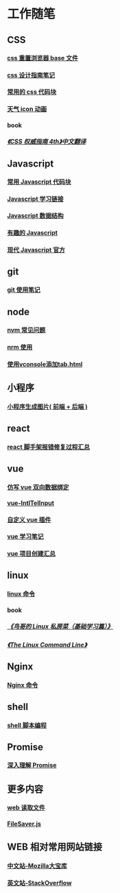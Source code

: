 # 工作随笔

## CSS
#### [ css 重置浏览器 base 文件 ](https://github.com/wang90/notes/blob/master/css/base.css)    
#### [ css 设计指南笔记 ](https://github.com/wang90/notes/blob/master/css/css_design_duide.md)    
#### [ 常用的 css 代码块 ](https://github.com/wang90/notes/blob/master/css/css_code.md)  
#### [ 天气 icon 动画 ](https://github.com/wang90/notes/blob/master/css/weather.less)
#### book
##### [《CSS 权威指南 4th》中文翻译](http://gdut_yy.gitee.io/doc-csstdg4/ch1.html#_1-3-1-the-link-tag)

## Javascript
#### [ 常用 Javascript 代码块 ](https://github.com/wang90/notes/blob/master/javascript/javascript_code.md)    
#### [ Javascript 学习链接 ](https://github.com/wang90/notes/blob/master/javascript/javscript_url.md)    
#### [ Javascript 数据结构 ](https://github.com/wang90/notes/blob/master/javascript/javascript_dataStructure.md)    
#### [ 有趣的 Javascript ](https://github.com/wang90/notes/blob/master/javascript/javascript_interesting.md) 
#### [ 现代 Javascript 官方 ](https://zh.javascript.info/)


## git
#### [ git 使用笔记 ](https://github.com/wang90/notes/blob/master/git/git.md)

## node
#### [ nvm 常见问题 ](https://github.com/wang90/notes/blob/master/node/nvm使用手册.md)
#### [ nrm 使用 ](https://github.com/wang90/notes/blob/master/node/nrm使用手册.md)
#### [ 使用vconsole添加tab.html ](https://github.com/wang90/notes/blob/master/node/%E4%BD%BF%E7%94%A8vconsole%E6%B7%BB%E5%8A%A0tab.html)

## 小程序
#### [ 小程序生成图片( 前端 + 后端 ) ](https://github.com/wang90/wxapp-CreateCanvas)

## react
#### [ react 脚手架报错修复过程汇总 ](https://github.com/wang90/notes/blob/master/react/react_create_error.md)

## vue
#### [ 仿写 vue 双向数据绑定 ](https://github.com/wang90/vue_demo)
#### [ vue-IntlTelInput ](https://github.com/wang90/vue-IntlTelInput)
#### [ 自定义 vue 插件 ](https://github.com/wang90/vue-plugs)
#### [ vue 学习笔记 ](https://www.yuque.com/wang90/omlote/zzyrag)
#### [ vue 项目创建汇总 ](https://github.com/wang90/notes/blob/master/vue/vue-cli-project.md)

## linux
#### [linux 命令](https://github.com/wang90/notes/blob/master/liunx/liunx_command.md)
#### book
##### [《鸟哥的 Linux 私房菜（基础学习篇）》](http://linux.vbird.org/linux_basic/)
##### [《The Linux Command Line》](http://linuxcommand.org/tlcl.php)


## Nginx
#### [ Nginx 命令 ](https://github.com/wang90/notes/blob/master/nginx/nginx_command.md)

## shell
#### [ shell 脚本编程 ](https://github.com/wang90/notes/blob/master/shell/shell_script.md)

## Promise
#### [深入理解 Promise ](https://github.com/wang90/Promise)

## 更多内容
#### [ web 读取文件 ](https://github.com/wang90/webReadFile)
#### [ FileSaver.js ](https://github.com/wang90/FileSaver.js)

## WEB 相对常用网站链接
#### [中文站-Mozilla大宝库](https://developer.mozilla.org/zh-CN/docs/Web) 
#### [英文站-StackOverflow](https://stackoverflow.com/)






